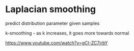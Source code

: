 
# Laplacian smoothing

predict distribution parameter given samples

k-smoothing - as k increases, it goes more towards normal

https://www.youtube.com/watch?v=gCI-ZC7irbY
